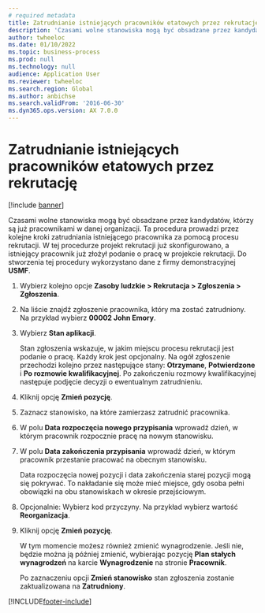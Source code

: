 ```yaml
--- 
# required metadata 
title: Zatrudnianie istniejących pracowników etatowych przez rekrutację
description: 'Czasami wolne stanowiska mogą być obsadzane przez kandydatów, którzy są już pracownikami w danej organizacji.'
author: twheeloc
ms.date: 01/10/2022
ms.topic: business-process
ms.prod: null
ms.technology: null
audience: Application User
ms.reviewer: twheeloc
ms.search.region: Global
ms.author: anbichse
ms.search.validFrom: '2016-06-30'
ms.dyn365.ops.version: AX 7.0.0
---
```

# <a name="hire-existing-employees-through-recruitment"></a>Zatrudnianie istniejących pracowników etatowych przez rekrutację

[!include [banner](../../includes/banner.md)]

Czasami wolne stanowiska mogą być obsadzane przez kandydatów, którzy są już pracownikami w danej organizacji. Ta procedura prowadzi przez kolejne kroki zatrudniania istniejącego pracownika za pomocą procesu rekrutacji. W tej procedurze projekt rekrutacji już skonfigurowano, a istniejący pracownik już złożył podanie o pracę w projekcie rekrutacji. Do stworzenia tej procedury wykorzystano dane z firmy demonstracyjnej **USMF**.

1. Wybierz kolejno opcje **Zasoby ludzkie \> Rekrutacja \> Zgłoszenia \> Zgłoszenia**.
2. Na liście znajdź zgłoszenie pracownika, który ma zostać zatrudniony. Na przykład wybierz **00002 John Emory**.
3. Wybierz **Stan aplikacji**.

    Stan zgłoszenia wskazuje, w jakim miejscu procesu rekrutacji jest podanie o pracę. Każdy krok jest opcjonalny. Na ogół zgłoszenie przechodzi kolejno przez następujące stany: **Otrzymane**, **Potwierdzone** i **Po rozmowie kwalifikacyjnej**. Po zakończeniu rozmowy kwalifikacyjnej następuje podjęcie decyzji o ewentualnym zatrudnieniu.

4. Kliknij opcję **Zmień pozycję**.
5. Zaznacz stanowisko, na które zamierzasz zatrudnić pracownika.
6. W polu **Data rozpoczęcia nowego przypisania** wprowadź dzień, w którym pracownik rozpocznie pracę na nowym stanowisku.
7. W polu **Data zakończenia przypisania** wprowadź dzień, w którym pracownik przestanie pracować na obecnym stanowisku.

    Data rozpoczęcia nowej pozycji i data zakończenia starej pozycji mogą się pokrywać. To nakładanie się może mieć miejsce, gdy osoba pełni obowiązki na obu stanowiskach w okresie przejściowym.

8. Opcjonalnie: Wybierz kod przyczyny. Na przykład wybierz wartość **Reorganizacja**.
9. Kliknij opcję **Zmień pozycję**.

    W tym momencie możesz również zmienić wynagrodzenie. Jeśli nie, będzie można ją później zmienić, wybierając pozycję **Plan stałych wynagrodzeń** na karcie **Wynagrodzenie** na stronie **Pracownik**.

    Po zaznaczeniu opcji **Zmień stanowisko** stan zgłoszenia zostanie zaktualizowana na **Zatrudniony**.

[!INCLUDE[footer-include](../../../../includes/footer-banner.md)]

